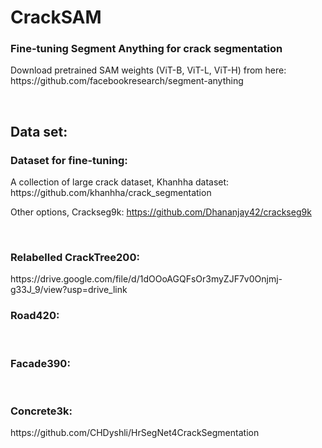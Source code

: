 # CrackSAM
<h3>Fine-tuning Segment Anything for crack segmentation</h3>
Download pretrained SAM weights (ViT-B, ViT-L, ViT-H) from here:
https://github.com/facebookresearch/segment-anything

&nbsp;

<h2> Data set:</h2>

<h3> Dataset for fine-tuning: </h3>
A collection of large crack dataset, Khanhha dataset: https://github.com/khanhha/crack_segmentation

Other options, Crackseg9k: https://github.com/Dhananjay42/crackseg9k

&nbsp;

<h3>Relabelled CrackTree200:</h3>
https://drive.google.com/file/d/1dOOoAGQFsOr3myZJF7v0Onjmj-g33J_9/view?usp=drive_link
&nbsp;


<h3>Road420:</h3>

&nbsp;

<h3>Facade390:</h3>

&nbsp;

<h3>Concrete3k:</h3>
https://github.com/CHDyshli/HrSegNet4CrackSegmentation
